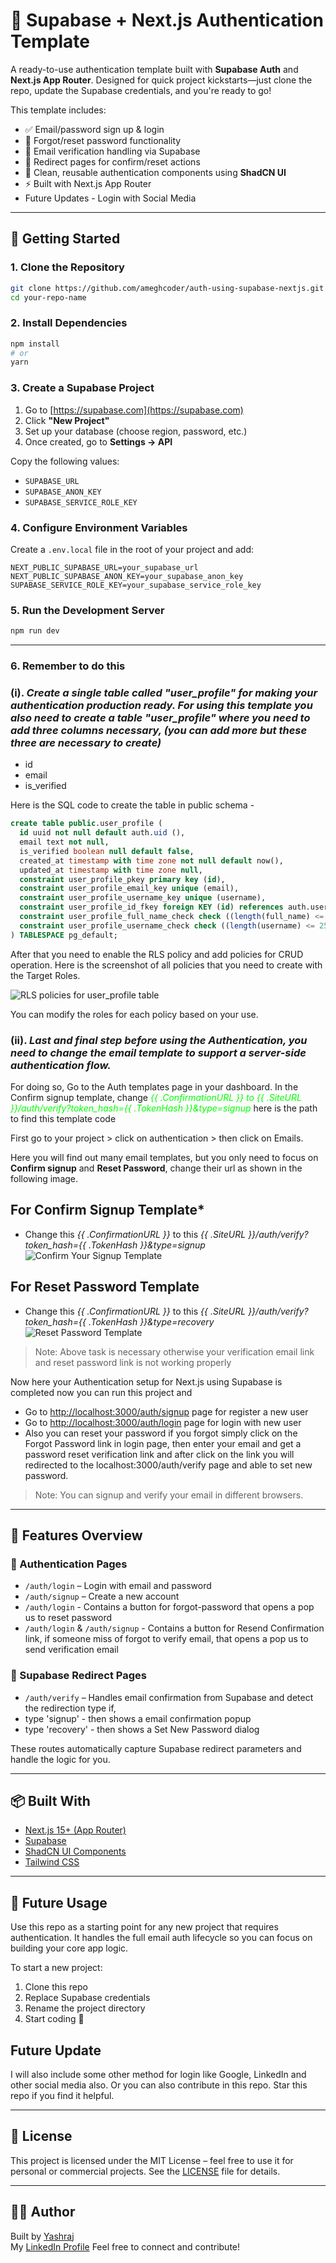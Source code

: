 
# 🔐 Supabase + Next.js Authentication Template

A ready-to-use authentication template built with **Supabase Auth** and **Next.js App Router**. Designed for quick project kickstarts—just clone the repo, update the Supabase credentials, and you're ready to go!

This template includes:

- ✅ Email/password sign up & login
- 🔁 Forgot/reset password functionality
- 📩 Email verification handling via Supabase
- 🔄 Redirect pages for confirm/reset actions
- 🧰 Clean, reusable authentication components using **ShadCN UI**
- ⚡ Built with Next.js App Router
- Future Updates - Login with Social Media
 
---

## 🚀 Getting Started

### 1. Clone the Repository

```bash
git clone https://github.com/ameghcoder/auth-using-supabase-nextjs.git
cd your-repo-name
```

### 2. Install Dependencies

```bash
npm install
# or
yarn
```

### 3. Create a Supabase Project

1. Go to [https://supabase.com](https://supabase.com)
2. Click **"New Project"**
3. Set up your database (choose region, password, etc.)
4. Once created, go to **Settings → API**

Copy the following values:

- `SUPABASE_URL`
- `SUPABASE_ANON_KEY`
- `SUPABASE_SERVICE_ROLE_KEY`

### 4. Configure Environment Variables

Create a `.env.local` file in the root of your project and add:

```env.local
NEXT_PUBLIC_SUPABASE_URL=your_supabase_url
NEXT_PUBLIC_SUPABASE_ANON_KEY=your_supabase_anon_key
SUPABASE_SERVICE_ROLE_KEY=your_supabase_service_role_key

```

### 5. Run the Development Server

```bash
npm run dev
```

---

### 6. Remember to do this

### (i). *Create a single table called "user_profile" for making your authentication production ready. For using this template you also need to create a table "user_profile" where you need to add three columns necessary, (you can add more but these three are necessary to create)*

- id
- email
- is_verified

Here is the SQL code to create the table in public schema -

```sql
create table public.user_profile (
  id uuid not null default auth.uid (),
  email text not null,
  is_verified boolean null default false,
  created_at timestamp with time zone not null default now(),
  updated_at timestamp with time zone null,
  constraint user_profile_pkey primary key (id),
  constraint user_profile_email_key unique (email),
  constraint user_profile_username_key unique (username),
  constraint user_profile_id_fkey foreign KEY (id) references auth.users (id),
  constraint user_profile_full_name_check check ((length(full_name) <= 100)),
  constraint user_profile_username_check check ((length(username) <= 25))
) TABLESPACE pg_default;
```

After that you need to enable the RLS policy and add policies for CRUD operation.
Here is the screenshot of all policies that you need to create with the Target Roles.

![RLS policies for user_profile table](./public/preview/rls-policies-for-user_profile.png)

You can modify the roles for each policy based on your use.

### (ii). *Last and final step before using the Authentication, you need to change the email template to support a server-side authentication flow.*

For doing so, Go to the Auth templates page in your dashboard. In the Confirm signup template, change <span style="color:lime;">*{{ .ConfirmationURL }} to {{ .SiteURL }}/auth/verify?token_hash={{ .TokenHash }}&type=signup*</span> here is the path to find this template code

First go to your project > click on authentication > then click on Emails.

Here you will find out many email templates, but you only need to focus on **Confirm signup** and **Reset Password**, change their url as shown in the following image.

## For Confirm Signup Template*

- Change this *{{ .ConfirmationURL }}* to this *{{ .SiteURL }}/auth/verify?token_hash={{ .TokenHash }}&type=signup*
![Confirm Your Signup Template](./public/preview/confirm-your-signup.png)

## For Reset Password Template

- Change this *{{ .ConfirmationURL }}* to this *{{ .SiteURL }}/auth/verify?token_hash={{ .TokenHash }}&type=recovery*
![Reset Password Template](./public/preview/reset-your-password.png)

> Note: Above task is necessary otherwise your verification email link and reset password link is not working properly

Now here your Authentication setup for Next.js using Supabase is completed now you can run this project and

- Go to [http://localhost:3000/auth/signup](http://localhost:3000/auth/signup) page for register a new user
- Go to [http://localhost:3000/auth/login](http://localhost:3000/auth/login) page for login with new user
- Also you can reset your password if you forgot simply click on the Forgot Password link in login page, then enter your email and get a password reset verification link and after click on the link you will redirected to the localhost:3000/auth/verify page and able to set new password.

> Note: You can signup and verify your email in different browsers.

---

## 📁 Features Overview

### 🔐 Authentication Pages

- `/auth/login` – Login with email and password
- `/auth/signup` – Create a new account
- `/auth/login` - Contains a button for forgot-password that opens a pop us to reset password
- `/auth/login` & `/auth/signup` - Contains a button for Resend Confirmation link, if someone miss of forgot to verify email, that opens a pop us to send verification email

### 📩 Supabase Redirect Pages

- `/auth/verify` – Handles email confirmation from Supabase and detect the redirection type if,
- type 'signup' - then shows a email confirmation popup
- type 'recovery' - then shows a Set New Password dialog

These routes automatically capture Supabase redirect parameters and handle the logic for you.

---

## 📦 Built With

- [Next.js 15+ (App Router)](https://nextjs.org/docs/app)
- [Supabase](https://supabase.com)
- [ShadCN UI Components](https://ui.shadcn.com)
- [Tailwind CSS](https://tailwindcss.com/)

---

## 🔧 Future Usage

Use this repo as a starting point for any new project that requires authentication. It handles the full email auth lifecycle so you can focus on building your core app logic.

To start a new project:

1. Clone this repo
2. Replace Supabase credentials
3. Rename the project directory
4. Start coding 🚀

## Future Update

I will also include some other method for login like Google, LinkedIn and other social media also. Or you can also contribute in this repo. Star this repo if you find it helpful.

---

## 📄 License

This project is licensed under the MIT License – feel free to use it for personal or commercial projects.
See the [LICENSE](./LICENSE.txt) file for details.

---

## 🧑‍💻 Author

Built by [Yashraj](https://github.com/ameghcoder)  
My [LinkedIn Profile](https://linkedin.com/in/yrjdeveloper)
Feel free to connect and contribute!
